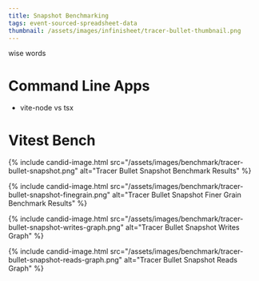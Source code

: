 ```yaml
---
title: Snapshot Benchmarking
tags: event-sourced-spreadsheet-data
thumbnail: /assets/images/infinisheet/tracer-bullet-thumbnail.png
---
```


wise words

# Command Line Apps

* vite-node vs tsx

# Vitest Bench

{% include candid-image.html src="/assets/images/benchmark/tracer-bullet-snapshot.png" alt="Tracer Bullet Snapshot Benchmark Results" %}

{% include candid-image.html src="/assets/images/benchmark/tracer-bullet-snapshot-finegrain.png" alt="Tracer Bullet Snapshot Finer Grain Benchmark Results" %}

{% include candid-image.html src="/assets/images/benchmark/tracer-bullet-snapshot-writes-graph.png" alt="Tracer Bullet Snapshot Writes Graph" %}

{% include candid-image.html src="/assets/images/benchmark/tracer-bullet-snapshot-reads-graph.png" alt="Tracer Bullet Snapshot Reads Graph" %}
